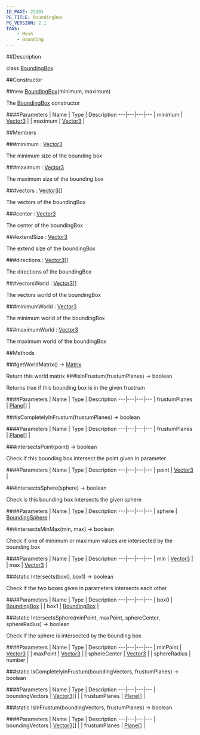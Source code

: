 ```yaml
---
ID_PAGE: 25201
PG_TITLE: BoundingBox
PG_VERSION: 2.1
TAGS:
    - Mesh
    - Bounding
---
```

##Description

class [BoundingBox](/classes/2.2/BoundingBox)



##Constructor

##new [BoundingBox](/classes/2.2/BoundingBox)(minimum, maximum)

The [BoundingBox](/classes/2.2/BoundingBox) constructor

####Parameters
 | Name | Type | Description
---|---|---|---
 | minimum | [Vector3](/classes/2.2/Vector3) | 
 | maximum | [Vector3](/classes/2.2/Vector3) | 

##Members

###minimum : [Vector3](/classes/2.2/Vector3)

The minimum size of the bounding box

###maximum : [Vector3](/classes/2.2/Vector3)

The maximum size of the bounding box

###vectors : [Vector3](/classes/2.2/Vector3)[]

The vectors of the boundingBox

###center : [Vector3](/classes/2.2/Vector3)

The center of the boundingBox

###extendSize : [Vector3](/classes/2.2/Vector3)

The extend size of the boundingBox

###directions : [Vector3](/classes/2.2/Vector3)[]

The directions of the boundingBox

###vectorsWorld : [Vector3](/classes/2.2/Vector3)[]

The vectors world of the boundingBox

###minimumWorld : [Vector3](/classes/2.2/Vector3)

The minimum world of the boundingBox

###maximumWorld : [Vector3](/classes/2.2/Vector3)

The maximum world of the boundingBox

##Methods

###getWorldMatrix() &rarr; [Matrix](/classes/2.2/Matrix)

Return this world matrix
###isInFrustum(frustumPlanes) &rarr; boolean

Returns true if this bounding box is in the given frustrum

####Parameters
 | Name | Type | Description
---|---|---|---
 | frustumPlanes | [Plane](/classes/2.2/Plane)[] | 

###isCompletelyInFrustum(frustumPlanes) &rarr; boolean



####Parameters
 | Name | Type | Description
---|---|---|---
 | frustumPlanes | [Plane](/classes/2.2/Plane)[] | 

###intersectsPoint(point) &rarr; boolean

Check if this bounding box intersect the point given in parameter

####Parameters
 | Name | Type | Description
---|---|---|---
 | point | [Vector3](/classes/2.2/Vector3) | 

###intersectsSphere(sphere) &rarr; boolean

Check is this bounding box intersects the given sphere

####Parameters
 | Name | Type | Description
---|---|---|---
 | sphere | [BoundingSphere](/classes/2.2/BoundingSphere) | 

###intersectsMinMax(min, max) &rarr; boolean

Check if one of minimum or maximum values are intersected by the bounding box

####Parameters
 | Name | Type | Description
---|---|---|---
 | min | [Vector3](/classes/2.2/Vector3) | 
 | max | [Vector3](/classes/2.2/Vector3) | 

###static Intersects(box0, box1) &rarr; boolean

Check if the two boxes given in parameters intersects each other

####Parameters
 | Name | Type | Description
---|---|---|---
 | box0 | [BoundingBox](/classes/2.2/BoundingBox) | 
 | box1 | [BoundingBox](/classes/2.2/BoundingBox) | 

###static IntersectsSphere(minPoint, maxPoint, sphereCenter, sphereRadius) &rarr; boolean

Check if the sphere is intersected by the bounding box

####Parameters
 | Name | Type | Description
---|---|---|---
 | minPoint | [Vector3](/classes/2.2/Vector3) | 
 | maxPoint | [Vector3](/classes/2.2/Vector3) | 
 | sphereCenter | [Vector3](/classes/2.2/Vector3) | 
 | sphereRadius | number | 

###static IsCompletelyInFrustum(boundingVectors, frustumPlanes) &rarr; boolean



####Parameters
 | Name | Type | Description
---|---|---|---
 | boundingVectors | [Vector3](/classes/2.2/Vector3)[] | 
 | frustumPlanes | [Plane](/classes/2.2/Plane)[] | 

###static IsInFrustum(boundingVectors, frustumPlanes) &rarr; boolean



####Parameters
 | Name | Type | Description
---|---|---|---
 | boundingVectors | [Vector3](/classes/2.2/Vector3)[] | 
 | frustumPlanes | [Plane](/classes/2.2/Plane)[] | 

